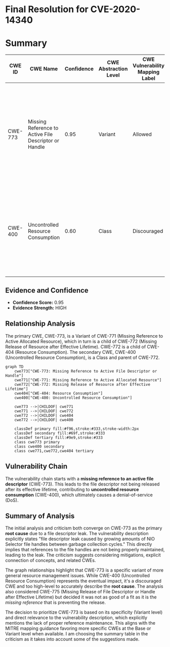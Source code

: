 # Final Resolution for CVE-2020-14340

# Summary
| CWE ID | CWE Name | Confidence | CWE Abstraction Level | CWE Vulnerability Mapping Label | CWE-Vulnerability Mapping Notes |
|---|---|---|---|---|---|
| CWE-773 | Missing Reference to Active File Descriptor or Handle | 0.95 | Variant | Allowed | Primary CWE. The NIO Selector file handles are allocated but references are not properly maintained, preventing garbage collection and causing descriptor leaks. |
| CWE-400 | Uncontrolled Resource Consumption | 0.60 | Class | Discouraged | Secondary Candidate. While the *impact* is DoS due to resource exhaustion, CWE-400 is a discouraged CWE with more precise child CWEs available. |

## Evidence and Confidence

*   **Confidence Score:** 0.95
*   **Evidence Strength:** HIGH

## Relationship Analysis
The primary CWE, CWE-773, is a Variant of CWE-771 (Missing Reference to Active Allocated Resource), which in turn is a child of CWE-772 (Missing Release of Resource after Effective Lifetime). CWE-772 is a child of CWE-404 (Resource Consumption). The secondary CWE, CWE-400 (Uncontrolled Resource Consumption), is a Class and parent of CWE-772.

```mermaid
graph TD
    cwe773["CWE-773: Missing Reference to Active File Descriptor or Handle"]
    cwe771["CWE-771: Missing Reference to Active Allocated Resource"]
    cwe772["CWE-772: Missing Release of Resource after Effective Lifetime"]
    cwe404["CWE-404: Resource Consumption"]
    cwe400["CWE-400: Uncontrolled Resource Consumption"]

    cwe773 -->|CHILDOF| cwe771
    cwe771 -->|CHILDOF| cwe772
    cwe772 -->|CHILDOF| cwe404
    cwe772 -->|CHILDOF| cwe400

    classDef primary fill:#f96,stroke:#333,stroke-width:2px
    classDef secondary fill:#69f,stroke:#333
    classDef tertiary fill:#9e9,stroke:#333
    class cwe773 primary
    class cwe400 secondary
    class cwe771,cwe772,cwe404 tertiary
```

## Vulnerability Chain
The vulnerability chain starts with a **missing reference to an active file descriptor** (CWE-773). This leads to the file descriptor not being released after its effective lifetime, contributing to **uncontrolled resource consumption** (CWE-400), which ultimately causes a denial-of-service (DoS).

## Summary of Analysis
The initial analysis and criticism both converge on CWE-773 as the primary **root cause** due to a file descriptor leak. The vulnerability description explicitly states "file descriptor leak caused by growing amounts of NIO Selector file handles between garbage collection cycles." This directly implies that references to the file handles are not being properly maintained, leading to the leak. The criticism suggests considering mitigations, explicit connection of concepts, and related CWEs.

The graph relationships highlight that CWE-773 is a specific variant of more general resource management issues. While CWE-400 (Uncontrolled Resource Consumption) represents the eventual impact, it's a discouraged CWE and too high-level to accurately describe the **root cause**. The analysis also considered CWE-775 (Missing Release of File Descriptor or Handle after Effective Lifetime) but decided it was not as good of a fit as it is the *missing reference* that is preventing the release.

The decision to prioritize CWE-773 is based on its specificity (Variant level) and direct relevance to the vulnerability description, which explicitly mentions the lack of proper reference maintenance. This aligns with the MITRE mapping guidance favoring more specific CWEs at the Base or Variant level when available. I am choosing the summary table in the criticism as it takes into account some of the suggestions made.
